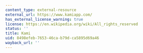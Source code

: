 ```yaml
---
content_type: external-resource
external_url: https://www.kamiapp.com/
has_external_license_warning: true
license: https://en.wikipedia.org/wiki/All_rights_reserved
status: ''
title: Kami
uid: 8498efeb-7653-46ca-b79d-ca5895d69a46
wayback_url: ''
---
```

